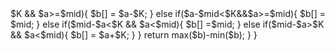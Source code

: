 <?php
class Solution {
    function smallestRangeI($A, $K) {
        $mid = max($K,ceil((max($A)+min($A))/2));
        $b = [];
        foreach($A as $a){
            if($a-$mid>$K && $a>=$mid){
                $b[] = $a-$K;
            }
            else if($a-$mid<$K&&$a>=$mid){
                $b[] = $mid;
            }
            else if($mid-$a<$K && $a<$mid){
                $b[] =$mid;
            }
            else if($mid-$a>$K && $a<$mid){
                $b[] = $a+$K;
            }
        }
        return max($b)-min($b);
    }
}


